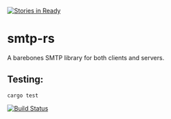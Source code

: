 [![Stories in Ready](https://badge.waffle.io/zeckalpha/smtp-rs.png?label=ready&title=Ready)](https://waffle.io/zeckalpha/smtp-rs)
# smtp-rs

A barebones SMTP library for both clients and servers.

## Testing:

    cargo test

[![Build Status](https://travis-ci.org/zeckalpha/smtp-rs.svg)](https://travis-ci.org/zeckalpha/smtp-rs)
